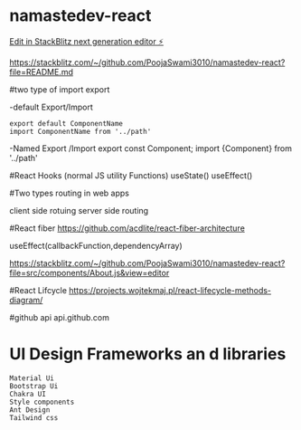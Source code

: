 # namastedev-react

[Edit in StackBlitz next generation editor ⚡️](https://stackblitz.com/~/github.com/PoojaSwami3010/namastedev-react)

https://stackblitz.com/~/github.com/PoojaSwami3010/namastedev-react?file=README.md


#two type of import export

-default Export/Import

    export default ComponentName
    import ComponentName from '../path'



-Named Export /Import
        export const Component;
        import {Component} from '../path'


#React Hooks
(normal JS utility Functions)
useState()
useEffect()


#Two types routing in web apps

client side rotuing
server side routing

#React fiber https://github.com/acdlite/react-fiber-architecture

useEffect(callbackFunction,dependencyArray)


https://stackblitz.com/~/github.com/PoojaSwami3010/namastedev-react?file=src/components/About.js&view=editor


#React Lifcycle 
    https://projects.wojtekmaj.pl/react-lifecycle-methods-diagram/

#github api
    api.github.com




# UI Design Frameworks an d libraries
    Material Ui
    Bootstrap Ui
    Chakra UI
    Style components
    Ant Design
    Tailwind css